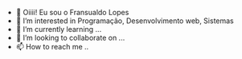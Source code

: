 - 👋 Oiiii! Eu sou o Fransualdo Lopes  
- 👀 I’m interested in Programação, Desenvolvimento web, Sistemas
- 🌱 I’m currently learning ...
- 💞️ I’m looking to collaborate on ...
- 📫 How to reach me ..
<!---
Fransualdo-Lopes/Fransualdo-Lopes is a ✨ special ✨ repository because its `README.md` (this file) appears on your GitHub profile.
You can click the Preview link to take a look at your changes.
--->
